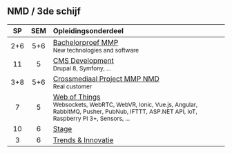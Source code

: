 NMD **/ 3de schijf**
--------------------

| SP  | SEM | Opleidingsonderdeel |
|:-----:|:---:|:--------------------|
|  2+6  |  5+6  | [Bachelorproef MMP][]<span data-domain="wanm" data-level="3"></span><br><small>New technologies and software</small> |
| 11    |  5  | [CMS Development][]<span data-domain="wanm" data-level="3"></span><br><small>Drupal 8, Symfony, ...</small> |
|  3+8  |  5+6  | [Crossmediaal Project MMP NMD][]<span data-domain="wanm" data-level="3"></span><br><small>Real customer</small> |
|  7    |  5  | [Web of Things][]<span data-domain="wanm" data-level="3"></span><br><small>Websockets, WebRTC, WebVR, Ionic, Vue.js, Angular, RabbitMQ, Pusher, PubNub, IFTTT, ASP.NET API, IoT, Raspberry PI 3+, Sensors, ...</small> |
| 10    |  6  | [Stage][] |
|  3    |  6  | [Trends & Innovatie][] |

[Bachelorproef MMP]: http://bamaflexweb.arteveldehs.be/BMFUIDetailxOLOD.aspx?a=62039&b=5&c=1
[Crossmediaal Project MMP NMD]: http://bamaflexweb.arteveldehs.be/BMFUIDetailxOLOD.aspx?a=64430&b=5&c=1
[CMS Development]: http://bamaflexweb.arteveldehs.be/BMFUIDetailxOLOD.aspx?a=62777&b=5&c=1
[Web of Things]: http://bamaflexweb.arteveldehs.be/BMFUIDetailxOLOD.aspx?a=63014&b=5&c=1

[Stage]: http://bamaflexweb.arteveldehs.be/BMFUIDetailxOLOD.aspx?a=64093&b=5&c=1
[Trends & Innovatie]: http://bamaflexweb.arteveldehs.be/BMFUIDetailxOLOD.aspx?a=61999&b=5&c=1